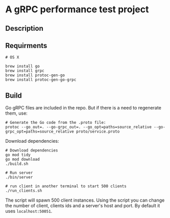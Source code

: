# A gRPC performance test project

## Description


## Requirments

```shell
# OS X

brew install go
brew install grpc
brew install protoc-gen-go
brew install protoc-gen-go-grpc
```

## Build

Go gRPC files are included in the repo. But if there is a need to regenerate them, use:

```shell
# Generate the Go code from the .proto file:
protoc --go_out=. --go-grpc_out=. --go_opt=paths=source_relative --go-grpc_opt=paths=source_relative proto/service.proto
```

Download dependencies: 

```shell
# Download dependencies
go mod tidy
go mod download
./build.sh
```

```shell
# Run server
./bin/server
```

```shell
# run client in another terminal to start 500 clients
./run_clients.sh
```
The script will spawn 500 client instances. Using the script you can change the number of client, clients ids and a server's host and port. By default it uses `localhost:50051`.
